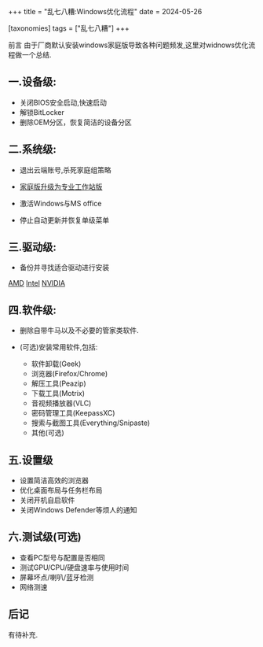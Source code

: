 +++
title = "乱七八糟:Windows优化流程"
date = 2024-05-26

[taxonomies]
tags = ["乱七八糟"]
+++

前言 由于厂商默认安装windows家庭版导致各种问题频发,这里对widnows优化流程做一个总结.

<!-- more -->

## **一.设备级:**

- 关闭BIOS安全启动,快速启动
- 解锁BitLocker
- 删除OEM分区，恢复简洁的设备分区


## **二.系统级:**

- 退出云端账号,杀死家庭组策略
- [家庭版升级为专业工作站版](https://support.microsoft.com/zh-cn/windows/%E5%88%9B%E5%BB%BA%E9%80%82%E7%94%A8%E4%BA%8E-windows-%E7%9A%84%E5%AE%89%E8%A3%85%E4%BB%8B%E8%B4%A8-99a58364-8c02-206f-aa6f-40c3b507420d)

- 激活Windows与MS office
- 停止自动更新并恢复单级菜单


## **三.驱动级:**

- 备份并寻找适合驱动进行安装

[AMD](https://www.amd.com/en/support/download/drivers.html)
[Intel](https://www.intel.cn/content/www/cn/zh/support/detect.html)
[NVIDIA](https://www.nvidia.cn/geforce/drivers/)



## **四.软件级:**

- 删除自带牛马以及不必要的管家类软件.
- (可选)安装常用软件,包括:

  - 软件卸载(Geek)
  - 浏览器(Firefox/Chrome)
  - 解压工具(Peazip)
  - 下载工具(Motrix)
  - 音视频播放器(VLC)
  - 密码管理工具(KeepassXC)
  - 搜索与截图工具(Everything/Snipaste)
  - 其他(可选)


## **五.设置级**

- 设置简洁高效的浏览器
- 优化桌面布局与任务栏布局
- 关闭开机自启软件
- 关闭Windows Defender等烦人的通知


## **六.测试级(可选)**

- 查看PC型号与配置是否相同
- 测试GPU/CPU/硬盘速率与使用时间
- 屏幕坏点/喇叭/蓝牙检测
- 网络测速


## 后记

有待补充.


